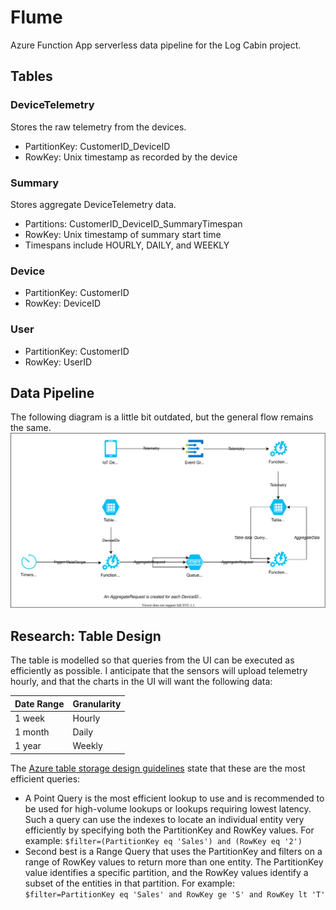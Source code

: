 # Flume

Azure Function App serverless data pipeline for the Log Cabin project.

## Tables

### DeviceTelemetry

Stores the raw telemetry from the devices.

- PartitionKey: CustomerID_DeviceID
- RowKey: Unix timestamp as recorded by the device

### Summary

Stores aggregate DeviceTelemetry data.

- Partitions: CustomerID_DeviceID_SummaryTimespan
- RowKey: Unix timestamp of summary start time
- Timespans include HOURLY, DAILY, and WEEKLY

### Device

- PartitionKey: CustomerID
- RowKey: DeviceID

### User

- PartitionKey: CustomerID
- RowKey: UserID

## Data Pipeline

The following diagram is a little bit outdated, but the general flow remains the same.
![](docs/resources/data_pipeline.drawio.svg)

## Research: Table Design

The table is modelled so that queries from the UI can be executed as efficiently as possible. I anticipate that the sensors will upload telemetry hourly, and that the charts in the UI will want the following data:

| Date Range | Granularity |
| ---------- | ----------- |
| 1 week     | Hourly      |
| 1 month    | Daily       |
| 1 year     | Weekly      |

The [Azure table storage design guidelines](https://docs.microsoft.com/en-us/azure/storage/tables/table-storage-design-for-query) state that these are the most efficient queries:

- A Point Query is the most efficient lookup to use and is recommended to be used for high-volume lookups or lookups requiring lowest latency. Such a query can use the indexes to locate an individual entity very efficiently by specifying both the PartitionKey and RowKey values. For example: `$filter=(PartitionKey eq 'Sales') and (RowKey eq '2')`
- Second best is a Range Query that uses the PartitionKey and filters on a range of RowKey values to return more than one entity. The PartitionKey value identifies a specific partition, and the RowKey values identify a subset of the entities in that partition. For example: `$filter=PartitionKey eq 'Sales' and RowKey ge 'S' and RowKey lt 'T'`

